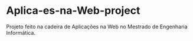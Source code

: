 # Aplica-es-na-Web-project
Projeto feito na cadeira de Aplicações na Web no Mestrado de Engenharia Informática.
